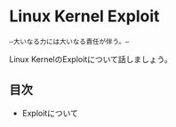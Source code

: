 # Linux Kernel Exploit

`―大いなる力には大いなる責任が伴う。―`

Linux KernelのExploitについて話しましょう。

## 目次

* Exploitについて